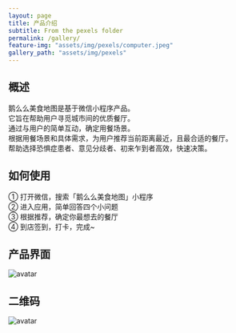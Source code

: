 ```yaml
---
layout: page
title: 产品介绍
subtitle: From the pexels folder
permalink: /gallery/
feature-img: "assets/img/pexels/computer.jpeg"
gallery_path: "assets/img/pexels"
---
```



## 概述

鹅么么美食地图是基于微信小程序产品。<br/>
它旨在帮助用户寻觅城市间的优质餐厅。<br/>
通过与用户的简单互动，确定用餐场景。<br/>
根据用餐场景和具体需求，为用户推荐当前距离最近，且最合适的餐厅。<br/>
帮助选择恐惧症患者、意见分歧者、初来乍到者高效，快速决策。<br/>

## 如何使用

① 打开微信，搜索「鹅么么美食地图」小程序<br/>
② 进入应用，简单回答四个小问题<br/>
③ 根据推荐，确定你最想去的餐厅<br/>
④ 到店签到，打卡，完成~<br/>


## 产品界面

![avatar](https://nanae.jaward.cn/blog/uiui.png)

## 二维码

![avatar](https://nanae.jaward.cn/blog/qcode.jpg)